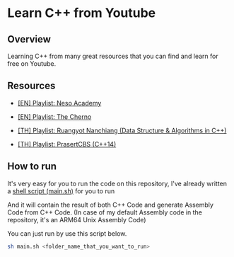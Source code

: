 # Learn C++ from Youtube

## Overview

Learning C++ from many great resources that you can find and learn for free on Youtube.

## Resources

- [[EN] Playlist: Neso Academy](https://www.youtube.com/playlist?list=PLBlnK6fEyqRh6isJ01MBnbNpV3ZsktSyS)

- [[EN] Playlist: The Cherno](https://www.youtube.com/playlist?list=PLlrATfBNZ98dudnM48yfGUldqGD0S4FFb)

- [[TH] Playlist: Ruangyot Nanchiang (Data Structure & Algorithms in C++)](https://www.youtube.com/playlist?list=PLUg0hJGmtzyqL2Fjgd5beZ1S_itntqWH_)

- [[TH] Playlist: PrasertCBS (C++14)](https://www.youtube.com/playlist?list=PLoTScYm9O0GEfZwqM2KyCBcPTVsc6cU_i)

## How to run

It's very easy for you to run the code on this repository, I've already written a [shell script (main.sh)](https://github.com/LebrancWorkshop/Learn-CPP-from-Youtube/blob/main/main.sh) for you to run  

And it will contain the result of both C++ Code and generate Assembly Code from C++ Code. (In case of my default Assembly code in the repository, it's an ARM64 Unix Assembly Code)

You can just run by use this script below.

```bash
sh main.sh <folder_name_that_you_want_to_run>
```
